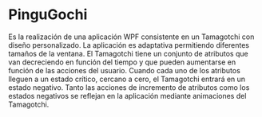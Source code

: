 # PinguGochi

Es la realización de una aplicación WPF consistente en un Tamagotchi con diseño personalizado. La aplicación es adaptativa permitiendo diferentes tamaños de la ventana. El Tamagotchi tiene un conjunto de atributos  que van decreciendo en función del tiempo y que pueden aumentarse en función de las acciones del usuario. Cuando cada uno de los atributos lleguen a un estado crítico, cercano a cero, el Tamagotchi entrará en un estado negativo. Tanto las acciones de incremento de atributos como los estados negativos  se reflejan en la aplicación mediante animaciones del Tamagotchi.
